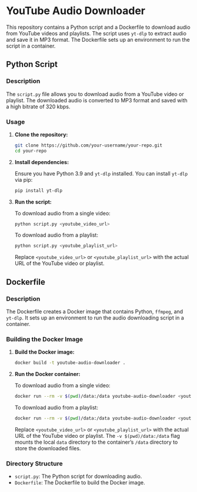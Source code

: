 # YouTube Audio Downloader

This repository contains a Python script and a Dockerfile to download audio from YouTube videos and playlists. The script uses `yt-dlp` to extract audio and save it in MP3 format. The Dockerfile sets up an environment to run the script in a container.

## Python Script

### Description

The `script.py` file allows you to download audio from a YouTube video or playlist. The downloaded audio is converted to MP3 format and saved with a high bitrate of 320 kbps.

### Usage

1. **Clone the repository:**

    ```bash
    git clone https://github.com/your-username/your-repo.git
    cd your-repo
    ```

2. **Install dependencies:**

    Ensure you have Python 3.9 and `yt-dlp` installed. You can install `yt-dlp` via pip:

    ```bash
    pip install yt-dlp
    ```

3. **Run the script:**

    To download audio from a single video:

    ```bash
    python script.py <youtube_video_url>
    ```

    To download audio from a playlist:

    ```bash
    python script.py <youtube_playlist_url>
    ```

    Replace `<youtube_video_url>` or `<youtube_playlist_url>` with the actual URL of the YouTube video or playlist.

## Dockerfile

### Description

The Dockerfile creates a Docker image that contains Python, `ffmpeg`, and `yt-dlp`. It sets up an environment to run the audio downloading script in a container.

### Building the Docker Image

1. **Build the Docker image:**

    ```bash
    docker build -t youtube-audio-downloader .
    ```

2. **Run the Docker container:**

    To download audio from a single video:

    ```bash
    docker run --rm -v $(pwd)/data:/data youtube-audio-downloader <youtube_video_url>
    ```

    To download audio from a playlist:

    ```bash
    docker run --rm -v $(pwd)/data:/data youtube-audio-downloader <youtube_playlist_url>
    ```

    Replace `<youtube_video_url>` or `<youtube_playlist_url>` with the actual URL of the YouTube video or playlist. The `-v $(pwd)/data:/data` flag mounts the local `data` directory to the container’s `/data` directory to store the downloaded files.

### Directory Structure

- `script.py`: The Python script for downloading audio.
- `Dockerfile`: The Dockerfile to build the Docker image.



